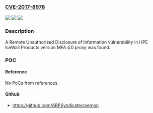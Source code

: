 ### [CVE-2017-8978](https://cve.mitre.org/cgi-bin/cvename.cgi?name=CVE-2017-8978)
![](https://img.shields.io/static/v1?label=Product&message=IceWall%20Products&color=blue)
![](https://img.shields.io/static/v1?label=Version&message=MFA%204.0%20Proxy%20&color=brightgreen)
![](https://img.shields.io/static/v1?label=Vulnerability&message=Remote%20Unauthorized%20Disclosure%20of%20Information&color=brightgreen)

### Description

A Remote Unauthorized Disclosure of Information vulnerability in HPE IceWall Products version MFA 4.0 proxy was found.

### POC

#### Reference
No PoCs from references.

#### Github
- https://github.com/ARPSyndicate/cvemon

